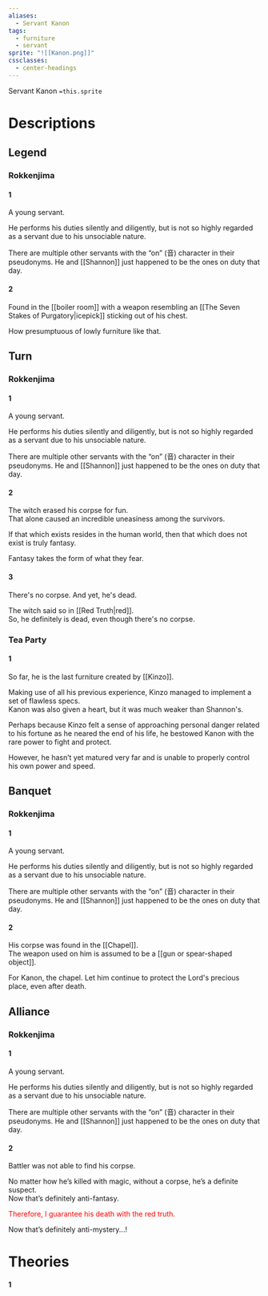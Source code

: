 ```yaml
---
aliases:
  - Servant Kanon
tags:
  - furniture
  - servant
sprite: "![[Kanon.png]]"
cssclasses:
  - center-headings
---
```

Servant Kanon
`=this.sprite`

# Descriptions

## Legend
### Rokkenjima
#### 1
A young servant.

He performs his duties silently and diligently, but is not so highly regarded as a servant due to his unsociable nature.

There are multiple other servants with the “on” (音) character in their pseudonyms. He and [[Shannon]] just happened to be the ones on duty that day.
#### 2
Found in the [[boiler room]] with a weapon resembling an [[The Seven Stakes of Purgatory|icepick]] sticking out of his chest.

How presumptuous of lowly furniture like that.
## Turn
### Rokkenjima
#### 1
A young servant.

He performs his duties silently and diligently, but is not so highly regarded as a servant due to his unsociable nature.

There are multiple other servants with the “on” (音) character in their pseudonyms. He and [[Shannon]] just happened to be the ones on duty that day.
#### 2
The witch erased his corpse for fun.  
That alone caused an incredible uneasiness among the survivors.  

If that which exists resides in the human world, then that which does not exist is truly fantasy.  

Fantasy takes the form of what they fear.
#### 3
There's no corpse. And yet, he's dead.  

The witch said so in [[Red Truth|red]].  
So, he definitely is dead, even though there's no corpse.
### Tea Party
#### 1
So far, he is the last furniture created by [[Kinzo]].  

Making use of all his previous experience, Kinzo managed to implement a set of flawless specs.  
Kanon was also given a heart, but it was much weaker than Shannon's.  

Perhaps because Kinzo felt a sense of approaching personal danger related to his fortune as he neared the end of his life, he bestowed Kanon with the rare power to fight and protect.  

However, he hasn’t yet matured very far and is unable to properly control his own power and speed.
## Banquet
### Rokkenjima
#### 1
A young servant.

He performs his duties silently and diligently, but is not so highly regarded as a servant due to his unsociable nature.

There are multiple other servants with the “on” (音) character in their pseudonyms. He and [[Shannon]] just happened to be the ones on duty that day.
#### 2
His corpse was found in the [[Chapel]].  
The weapon used on him is assumed to be a [[gun or spear-shaped object]].  

For Kanon, the chapel. Let him continue to protect the Lord's precious place, even after death.
## Alliance
### Rokkenjima
#### 1
A young servant.

He performs his duties silently and diligently, but is not so highly regarded as a servant due to his unsociable nature.

There are multiple other servants with the “on” (音) character in their pseudonyms. He and [[Shannon]] just happened to be the ones on duty that day.
#### 2
Battler was not able to find his corpse.  

No matter how he’s killed with magic, without a corpse, he’s a definite suspect.  
Now that’s definitely anti-fantasy.  

<font color="#ff0000">Therefore, I guarantee his death with the red truth.  </font>

Now that’s definitely anti-mystery...! 
# Theories
#### 1